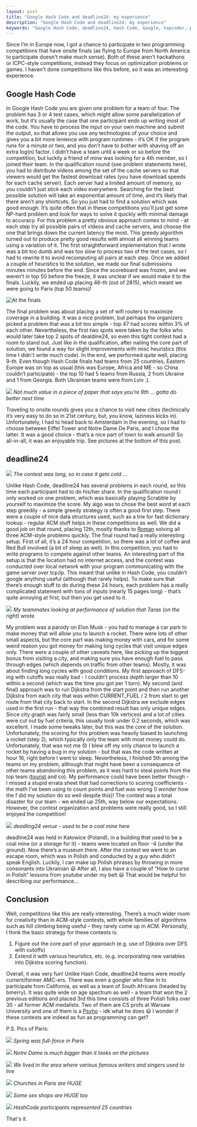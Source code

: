 ```yaml
---
layout: post
title: "Google Hash Code and deadline24: my experience"
description: "Google Hash Code and deadline24: my experience"
keywords: "Google Hash Code, deadline24, Hash Code, Google, topcoder, programming"
---
```


Since I’m in Europe now, I got a chance to participate in two programming competitions that have onsite finals (as flying to Europe from North America to participate doesn’t make much sense). Both of these aren’t hackathons or ICPC-style competitions, instead they focus on optimization problems or games. I haven’t done competitions like this before, so it was an interesting experience.

## Google Hash Code

In Google Hash Code you are given one problem for a team of four. The problem has 3 or 4 test cases, which might allow some parallelization of work, but it’s usually the case that one participant ends up writing most of the code. You have to process the input on your own machine and submit the output, so that allows you use any technologies of your choice and gives you a bit more lenience with program runtimes - it’s OK if the program runs for a minute or two, and you don’t have to bother with shaving off an extra log(n) factor.
I didn’t have a team until a week or so before the competition, but luckily a friend of mine was looking for a 4th member, so I joined their team. In the qualification round (see problem statements here), you had to distribute videos among the set of the cache servers so that viewers would get the fastest download rates (you have download speeds for each cache server). Each server had a limited amount of memory, so you couldn’t just stick each video everywhere. Searching for the best possible solution will take an exponential amount of time, and it’s likely that there aren’t any shortcuts. So you just had to find a solution which was good enough. It’s quite often that in these competitions you’ll just get some NP-hard problem and look for ways to solve it quickly with minimal damage to accuracy. For this problem a pretty obvious approach comes to mind - at each step try all possible pairs of videos and cache servers, and choose the one that brings down the current latency the most. This greedy algorithm turned out to produce pretty good results with almost all winning teams using a variation of it. The first straightforward implementation that I wrote was a bit too dumb and was too slow to process two of the test cases, so I had to rewrite it to avoid recomputing all pairs at each step. Once we added a couple of heuristics to the solution, we made our final submissions minutes minutes before the end. Since the scoreboard was frozen, and we weren’t in top 50 before the freeze, it was unclear if we would make it to the finals. Luckily, we ended up placing 46-th (out of 2815), which meant we were going to Paris (top 50 teams)!

![At the finals](https://d2mxuefqeaa7sj.cloudfront.net/s_4F2F7ECA1485D646AE2033F2C179B6490D90308A8FC1D102FC37333AC2DE00EF_1493244624938_coding.JPG)


The final problem was about placing a set of wifi routers to maximize coverage in a building. It was a nice problem, but perhaps the organizers picked a problem that was a bit too simple - top 47 had scores within 3% of each other. Nevertheless, the first two spots were taken by the folks who would later take top 2 spots of dealdine24, so even this tight contest had a room to stand out. Just like in the qualification, after nailing the core part of solution, we found a way for slight improvements with misc heuristics (this time I didn't write much code). In the end, we performed quite well, placing 9-th. Even though Hash Code finals had teams from 25 countries, Eastern Europe was on top as usual (this was Europe, Africa and ME - so China couldn’t participate) - the top 10 had 5 teams from Russia, 2 from Ukraine and 1 from Georgia. Both Ukrainian teams were from Lviv :). 

![](https://d2mxuefqeaa7sj.cloudfront.net/s_4F2F7ECA1485D646AE2033F2C179B6490D90308A8FC1D102FC37333AC2DE00EF_1493244394967_Screen+Shot+2017-04-02+at+11.42.53+PM.png)
*Not much value in a piece of paper that says you're 9th ... gotta do better next time*

Traveling to onsite rounds gives you a chance to visit new cities (technically it’s very easy to do so in 21st century, but, you know, laziness kicks in). Unfortunately, I had to head back to Amsterdam in the evening, so I had to choose between Eiffel Tower and Notre Dame De Paris, and I chose the latter. It was a good choice - that’s a nice part of town to walk around! So all-in-all, it was an enjoyable trip. See pictures at the bottom of this post.

## deadline24

![](https://d2mxuefqeaa7sj.cloudfront.net/s_4F2F7ECA1485D646AE2033F2C179B6490D90308A8FC1D102FC37333AC2DE00EF_1493248827789_IMG_0728.JPG)
*The contest was long, so in case it gets cold ...*

Unlike Hash Code, deadline24 has several problems in each round, so this time each participant had to do his/her share. In the qualification round I only worked on one problem, which was basically playing Scrabble by yourself to maximize the score. My algo was to chose the best word at each step greedily - a simple greedy strategy is often a good first step. There were a couple of nice data structures used, such as a trie for fast dictionary lookup - regular ACM stuff helps in these competitions as well. We did a good job on that round, placing 12th, mostly thanks to [Roman](https://www.topcoder.com/members/Deretin/details/?track=DATA_SCIENCE&subTrack=SRM) solving all three ACM-style problems quickly.
The final round had a really interesting setup. First of all, it’s a 24 hour competition, so there was a lot of coffee and Red Bull involved (a bit of sleep as well). In this competition, you had to write programs to compete against other teams. An interesting part of the setup is that the location had no internet access, and the contest was conducted over local network with your program communicating with the game server over tcp/ip. This meant that unlike in Hash Code, you couldn’t google anything useful (although that rarely helps). To make sure that there’s enough stuff to do during these 24 hours, each problem has a really complicated statement with tons of inputs (nearly 15 pages long) - that’s quite annoying at first, but then you get used to it.

![](https://d2mxuefqeaa7sj.cloudfront.net/s_4F2F7ECA1485D646AE2033F2C179B6490D90308A8FC1D102FC37333AC2DE00EF_1493247264393_teammates.JPG)
*My teammates looking at performance of solution that Taras (on the right) wrote.*

My problem was a parody on Elon Musk - you had to manage a car park to make money that will allow you to launch a rocket. There were lots of other small aspects, but the core part was making money with cars, and for some weird reason you got money for making long cycles that visit unique edges only. There were a couple of other caveats here, like picking up the biggest bonus from visiting a city, and making sure you have enough fuel to pass through edges (which depends on traffic from other teams). Mostly, it was about finding long cycles with good conditions. My first approach of DFS-ing with cutoffs was really bad - I couldn’t process depth larger than 10 within a second (which was the time you got per 1 turn). My second (and final) approach was to run Dijkstra from the start point and then run another Dijkstra from each city that was within CURRENT_FUEL / 2 from start to get route from that city back to start. In the second Dijkstra we exclude edges used in the first run - that way the combined result has only unique edges. Since city graph was fairly small (less than 10k vertices) and a lot of cities were cut out by fuel criteria, this usually took under 0.2 seconds, which was excellent. I made some tweaks later, but this was the core of the solution. Unfortunately, the scoring for this problem was heavily biased to launching a rocket (step 2), which typically only the team with most money could do.
Unfortunately, that was not me 😞 I blew off my only chance to launch a rocket by having a bug in my solution - but that was the code written at hour 16, right before I went to sleep. Nevertheless, I finished 5th among the teams on my problem, although that might have been a consequence of other teams abandoning this problem, as it was hard to steal points from the top team ([tourist](https://www.topcoder.com/members/tourist/details/?track=DATA_SCIENCE&subTrack=SRM) and co). My performance could have been better though - I missed a stupid errata sheet that had corrections to scoring coefficients - the math I’ve been using to count points and fuel was wrong (I wonder how the f did my solution do so well despite this)! The contest was a total disaster for our team - we ended up 25th, way below our expectations. However, the contest organization and problems were really good, so I still enjoyed the competition!

![](https://d2mxuefqeaa7sj.cloudfront.net/s_4F2F7ECA1485D646AE2033F2C179B6490D90308A8FC1D102FC37333AC2DE00EF_1493248993748_location.JPG)
*deadling24 venue - used to be a coal mine here*

deadline24 was held in Katowice (Poland), in a building that used to be a coal mine (or a storage for it) - teams were located on floor -4 (under the ground). Now there’s a museum there. After the contest we went to an escape room, which was in Polish and conducted by a guy who didn’t speak English. Luckily, I can make up Polish phrases by throwing in more consonants into Ukrainian 😃 After all, I also have a couple of “How to curse in Polish” lessons from youtube under my belt 😃 That would be helpful for describing our performance…

## Conclusion

Well, competitions like this are really interesting. There’s a much wider room for creativity than in ACM-style contests, with whole families of algorithms such as hill climbing being useful - they rarely come up in ACM.
Personally, I think the basic strategy for these contests is:

1. Figure out the core part of your approach (e.g. use of Dijkstra over DFS with cutoffs)
2. Extend it with various heuristics, etc. (e.g. incorporating new variables into Dijkstra scoring function).

Overall, it was very fun! Unlike Hash Code, deadline24 teams were mostly current/former AMC-ers. There was even a googler who flew in to participate from California, as well as a team of South Africans (headed by bmerry). It was quite wide on age spectrum as well - a team that won the 2 previous editions and placed 3rd this time consists of three Polish folks over 30 - all former ACM medalists. Two of them are CS profs at Warsaw University and one of them is a [Psyho](https://www.topcoder.com/members/Psyho/) - idk what he does 😃 I wonder if these contests are indeed as fun as programming can get?

P.S. Pics of Paris:

![](https://d2mxuefqeaa7sj.cloudfront.net/s_4F2F7ECA1485D646AE2033F2C179B6490D90308A8FC1D102FC37333AC2DE00EF_1493244793540_paris1.JPG)
*Spring was full-force in Paris*

![](https://d2mxuefqeaa7sj.cloudfront.net/s_4F2F7ECA1485D646AE2033F2C179B6490D90308A8FC1D102FC37333AC2DE00EF_1493244793513_paris2.JPG)
*Notre Dame is much bigger than it looks on the pictures*

![](https://d2mxuefqeaa7sj.cloudfront.net/s_4F2F7ECA1485D646AE2033F2C179B6490D90308A8FC1D102FC37333AC2DE00EF_1493249253831_moulin3.JPG)
*We lived in the area where various famous writers and singers used to live*

![](https://d2mxuefqeaa7sj.cloudfront.net/s_4F2F7ECA1485D646AE2033F2C179B6490D90308A8FC1D102FC37333AC2DE00EF_1493249253844_moulin5.JPG)
*Churches in Paris are HUGE*

![](https://d2mxuefqeaa7sj.cloudfront.net/s_4F2F7ECA1485D646AE2033F2C179B6490D90308A8FC1D102FC37333AC2DE00EF_1493249253768_moulin.JPG)
*Some sex shops are HUGE too*

![](https://d2mxuefqeaa7sj.cloudfront.net/s_4F2F7ECA1485D646AE2033F2C179B6490D90308A8FC1D102FC37333AC2DE00EF_1493249253790_moulin2.JPG)
*HashCode participants represented 25 countries*

That's it.
